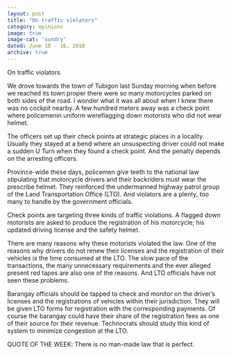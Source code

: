 ```yaml
---
layout: post
title: "On traffic violators"
category: opinions
image: true
image-cat: 'sundry'
dated: June 10 - 16, 2018
archive: true
---
```


On traffic violators

We drove towards the town of Tubigon last Sunday morning when before we reached its town proper there were so many motorcycles parked on both sides of the road. I wonder what it was all about when I knew there was no cockpit nearby. A few hundred meters away was a check point where policemenin uniform wereflagging down motorists who did not wear helmet.

The officers set up their check points at strategic places in a locality. Usually they stayed at a bend where an unsuspecting driver could not make a sudden U Turn when they found a check point.  And the penalty depends on the arresting officers.

Province-wide these days, policemen give teeth to the national law stipulating that motorcycle drivers and their backriders must wear the prescribe helmet. They reinforced the undermanned highway patrol group of the Land Transportation Office (LTO). And violators are a plenty, too many to handle by the government officials.

Check points are targeting three kinds of traffic violations.  A flagged down motorists are asked to produce the registration of his motorcycle; his updated driving  license and  the safety  helmet.

There are many reasons why these motorists violated the law. One of the reasons why drivers do not renew their licenses and the registration of their vehicles is the time consumed at the LTO. The slow pace of the transactions, the many unnecessary requirements and the ever alleged present red tapes are also one of the reasons. And LTO officials have not seen these problems.

Barangay officials should be tapped to check and monitor on the driver’s licenses and the registrations of vehicles within their jurisdiction. They will be given LTO forms for registration with the corresponding payments. Of course the barangay could have their share of the registration fees as one of their source for their revenue. Technocrats should study this kind of system to minimize congestion at the LTO.

QUOTE OF THE WEEK: There is no man-made law that is perfect. 
